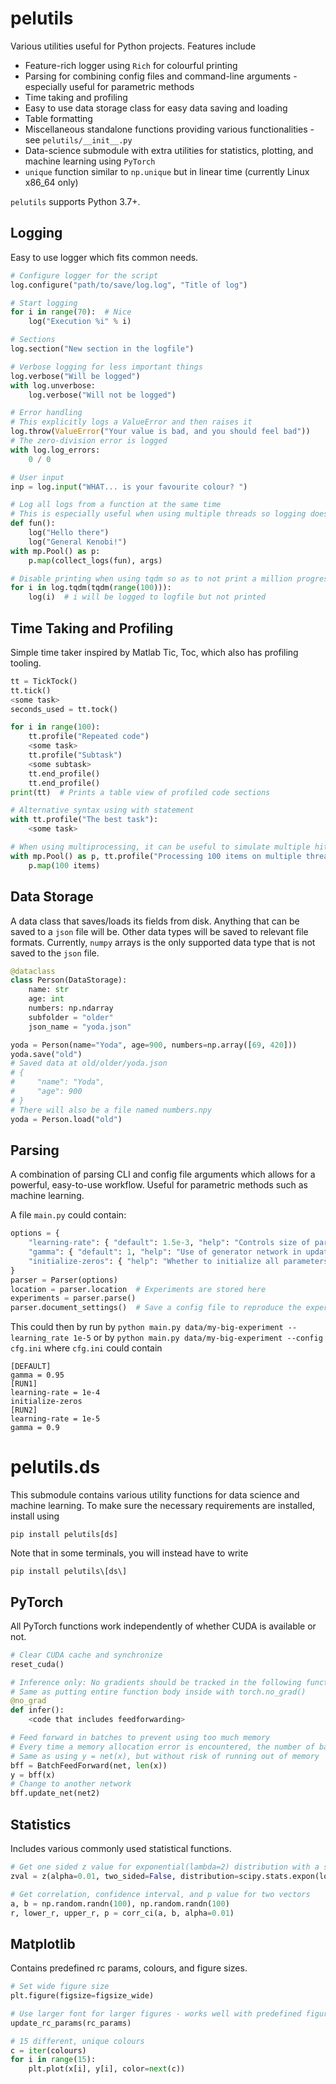# pelutils

Various utilities useful for Python projects. Features include

- Feature-rich logger using `Rich` for colourful printing
- Parsing for combining config files and command-line arguments - especially useful for parametric methods
- Time taking and profiling
- Easy to use data storage class for easy data saving and loading
- Table formatting
- Miscellaneous standalone functions providing various functionalities - see `pelutils/__init__.py`
- Data-science submodule with extra utilities for statistics, plotting, and machine learning using `PyTorch`
- `unique` function similar to `np.unique` but in linear time (currently Linux x86_64 only)

`pelutils` supports Python 3.7+.

## Logging

Easy to use logger which fits common needs.

```py
# Configure logger for the script
log.configure("path/to/save/log.log", "Title of log")

# Start logging
for i in range(70):  # Nice
    log("Execution %i" % i)

# Sections
log.section("New section in the logfile")

# Verbose logging for less important things
log.verbose("Will be logged")
with log.unverbose:
    log.verbose("Will not be logged")

# Error handling
# This explicitly logs a ValueError and then raises it
log.throw(ValueError("Your value is bad, and you should feel bad"))
# The zero-division error is logged
with log.log_errors:
    0 / 0

# User input
inp = log.input("WHAT... is your favourite colour? ")

# Log all logs from a function at the same time
# This is especially useful when using multiple threads so logging does not get mixed up
def fun():
    log("Hello there")
    log("General Kenobi!")
with mp.Pool() as p:
    p.map(collect_logs(fun), args)

# Disable printing when using tqdm so as to not print a million progress bars
for i in log.tqdm(tqdm(range(100))):
    log(i)  # i will be logged to logfile but not printed
```

## Time Taking and Profiling

Simple time taker inspired by Matlab Tic, Toc, which also has profiling tooling.

```py
tt = TickTock()
tt.tick()
<some task>
seconds_used = tt.tock()

for i in range(100):
    tt.profile("Repeated code")
    <some task>
    tt.profile("Subtask")
    <some subtask>
    tt.end_profile()
    tt.end_profile()
print(tt)  # Prints a table view of profiled code sections

# Alternative syntax using with statement
with tt.profile("The best task"):
    <some task>

# When using multiprocessing, it can be useful to simulate multiple hits of the same profile
with mp.Pool() as p, tt.profile("Processing 100 items on multiple threads", hits=100):
    p.map(100 items)
```

## Data Storage

A data class that saves/loads its fields from disk.
Anything that can be saved to a `json` file will be.
Other data types will be saved to relevant file formats.
Currently, `numpy` arrays is the only supported data type that is not saved to the `json` file.

```py
@dataclass
class Person(DataStorage):
    name: str
    age: int
    numbers: np.ndarray
    subfolder = "older"
    json_name = "yoda.json"

yoda = Person(name="Yoda", age=900, numbers=np.array([69, 420]))
yoda.save("old")
# Saved data at old/older/yoda.json
# {
#     "name": "Yoda",
#     "age": 900
# }
# There will also be a file named numbers.npy
yoda = Person.load("old")
```

## Parsing

A combination of parsing CLI and config file arguments which allows for a powerful, easy-to-use workflow.
Useful for parametric methods such as machine learning.

A file `main.py` could contain:
```py
options = {
    "learning-rate": { "default": 1.5e-3, "help": "Controls size of parameter update", "type": float },
    "gamma": { "default": 1, "help": "Use of generator network in updating", "type": float },
    "initialize-zeros": { "help": "Whether to initialize all parameters to 0", "action": "store_true" },
}
parser = Parser(options)
location = parser.location  # Experiments are stored here
experiments = parser.parse()
parser.document_settings()  # Save a config file to reproduce the experiment
```

This could then by run by
`python main.py data/my-big-experiment --learning_rate 1e-5`
or by
`python main.py data/my-big-experiment --config cfg.ini`
where `cfg.ini` could contain

```
[DEFAULT]
gamma = 0.95
[RUN1]
learning-rate = 1e-4
initialize-zeros
[RUN2]
learning-rate = 1e-5
gamma = 0.9
```

# pelutils.ds

This submodule contains various utility functions for data science and machine learning. To make sure the necessary requirements are installed, install using
```
pip install pelutils[ds]
```
Note that in some terminals, you will instead have to write
```
pip install pelutils\[ds\]
```

## PyTorch

All PyTorch functions work independently of whether CUDA is available or not.

```py
# Clear CUDA cache and synchronize
reset_cuda()

# Inference only: No gradients should be tracked in the following function
# Same as putting entire function body inside with torch.no_grad()
@no_grad
def infer():
    <code that includes feedforwarding>

# Feed forward in batches to prevent using too much memory
# Every time a memory allocation error is encountered, the number of batches is doubled
# Same as using y = net(x), but without risk of running out of memory
bff = BatchFeedForward(net, len(x))
y = bff(x)
# Change to another network
bff.update_net(net2)
```

## Statistics

Includes various commonly used statistical functions.

```py
# Get one sided z value for exponential(lambda=2) distribution with a significance level of 1 %
zval = z(alpha=0.01, two_sided=False, distribution=scipy.stats.expon(loc=1/2))

# Get correlation, confidence interval, and p value for two vectors
a, b = np.random.randn(100), np.random.randn(100)
r, lower_r, upper_r, p = corr_ci(a, b, alpha=0.01)
```

## Matplotlib

Contains predefined rc params, colours, and figure sizes.

```py
# Set wide figure size
plt.figure(figsize=figsize_wide)

# Use larger font for larger figures - works well with predefined figure sizes
update_rc_params(rc_params)

# 15 different, unique colours
c = iter(colours)
for i in range(15):
    plt.plot(x[i], y[i], color=next(c))
```

